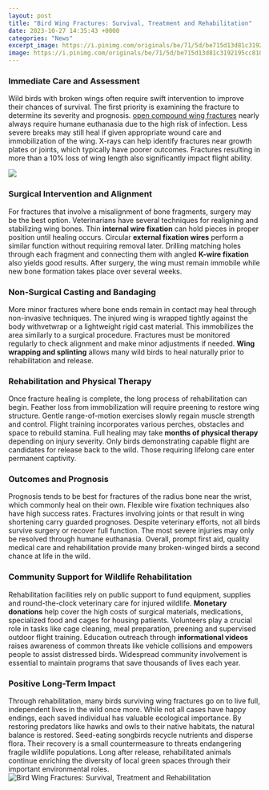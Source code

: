 ```yaml
---
layout: post
title: "Bird Wing Fractures: Survival, Treatment and Rehabilitation"
date: 2023-10-27 14:35:43 +0000
categories: "News"
excerpt_image: https://i.pinimg.com/originals/be/71/5d/be715d13d81c3192195cc81099a57585.gif
image: https://i.pinimg.com/originals/be/71/5d/be715d13d81c3192195cc81099a57585.gif
---
```


### Immediate Care and Assessment
Wild birds with broken wings often require swift intervention to improve their chances of survival. The first priority is examining the fracture to determine its severity and prognosis. [open compound wing fractures](https://yt.io.vn/collection/aleshire) nearly always require humane euthanasia due to the high risk of infection. Less severe breaks may still heal if given appropriate wound care and immobilization of the wing. X-rays can help identify fractures near growth plates or joints, which typically have poorer outcomes. Fractures resulting in more than a 10% loss of wing length also significantly impact flight ability. 

![](https://i0.wp.com/birdallyx.net/wp-content/uploads/2018/02/Widgeon-jan-feb-2018-7-of-17.jpg?resize=640%2C427)
### Surgical Intervention and Alignment
For fractures that involve a misalignment of bone fragments, surgery may be the best option. Veterinarians have several techniques for realigning and stabilizing wing bones. Thin **internal wire fixation** can hold pieces in proper position until healing occurs. Circular **external fixation wires** perform a similar function without requiring removal later. Drilling matching holes through each fragment and connecting them with angled **K-wire fixation** also yields good results. After surgery, the wing must remain immobile while new bone formation takes place over several weeks.
### Non-Surgical Casting and Bandaging 
More minor fractures where bone ends remain in contact may heal through non-invasive techniques. The injured wing is wrapped tightly against the body withvetwrap or a lightweight rigid cast material. This immobilizes the area similarly to a surgical procedure. Fractures must be monitored regularly to check alignment and make minor adjustments if needed. **Wing wrapping and splinting** allows many wild birds to heal naturally prior to rehabilitation and release.
### Rehabilitation and Physical Therapy
Once fracture healing is complete, the long process of rehabilitation can begin. Feather loss from immobilization will require preening to restore wing structure. Gentle range-of-motion exercises slowly regain muscle strength and control. Flight training incorporates various perches, obstacles and space to rebuild stamina. Full healing may take **months of physical therapy** depending on injury severity. Only birds demonstrating capable flight are candidates for release back to the wild. Those requiring lifelong care enter permanent captivity.
### Outcomes and Prognosis 
Prognosis tends to be best for fractures of the radius bone near the wrist, which commonly heal on their own. Flexible wire fixation techniques also have high success rates. Fractures involving joints or that result in wing shortening carry guarded prognoses. Despite veterinary efforts, not all birds survive surgery or recover full function. The most severe injuries may only be resolved through humane euthanasia. Overall, prompt first aid, quality medical care and rehabilitation provide many broken-winged birds a second chance at life in the wild.
### Community Support for Wildlife Rehabilitation
Rehabilitation facilities rely on public support to fund equipment, supplies and round-the-clock veterinary care for injured wildlife. **Monetary donations** help cover the high costs of surgical materials, medications, specialized food and cages for housing patients. Volunteers play a crucial role in tasks like cage cleaning, meal preparation, preening and supervised outdoor flight training. Education outreach through **informational videos** raises awareness of common threats like vehicle collisions and empowers people to assist distressed birds. Widespread community involvement is essential to maintain programs that save thousands of lives each year.
### Positive Long-Term Impact  
Through rehabilitation, many birds surviving wing fractures go on to live full, independent lives in the wild once more. While not all cases have happy endings, each saved individual has valuable ecological importance. By restoring predators like hawks and owls to their native habitats, the natural balance is restored. Seed-eating songbirds recycle nutrients and disperse flora. Their recovery is a small countermeasure to threats endangering fragile wildlife populations. Long after release, rehabilitated animals continue enriching the diversity of local green spaces through their important environmental roles.
![Bird Wing Fractures: Survival, Treatment and Rehabilitation](https://i.pinimg.com/originals/be/71/5d/be715d13d81c3192195cc81099a57585.gif)
